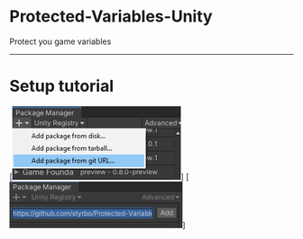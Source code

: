# Protected-Variables-Unity
Protect you game variables

____
# Setup tutorial
[![open package manager](https://github.com/styrbo/Protected-Variables-Unity/blob/update-md/Editor/Tutorial/step%201.PNG)]
[![paste repo url](https://github.com/styrbo/Protected-Variables-Unity/blob/update-md/Editor/Tutorial/step%202.PNG)]
